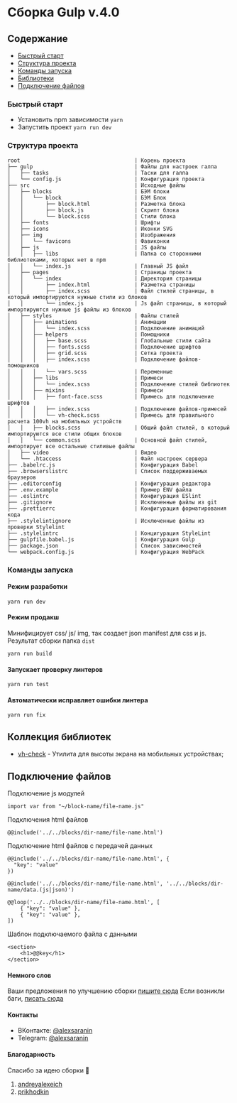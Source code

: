 # Сборка Gulp v.4.0

## Содержание
 + [Быстрый старт](#setup)
 + [Структура проекта](#file)
 + [Команды запуска](#command)
 + [Библиотеки](#libs)
 + [Подключение файлов](#include)

### <a name="setup"></a> Быстрый старт

+ Установить npm зависимости ```yarn```
+ Запустить проект ```yarn run dev```


### <a name="file"></a> Структура проекта
```
root                                    | Корень проекта
├── gulp                                | Файлы для настроек галпа 
│   ├── tasks                           | Таски для галпа
│   └── config.js                       | Конфигурация проекта
├── src                                 | Исходные файлы
│   ├── blocks                          | БЭМ блоки
│   │   └── block                       | БЭМ Блок
│   │       ├── block.html              | Разметка блока
│   │       ├── block.js                | Скрипт блока
│   │       └── block.scss              | Стили блока
│   ├── fonts                           | Шрифты
│   ├── icons                           | Иконки SVG
│   ├── img                             | Изображения
│   │   └── favicons                    | Фавиконки
│   ├── js                              | JS файлы
│   │   ├── libs                        | Папка со сторонними библиотеками, которых нет в npm
│   │   └── index.js                    | Главный JS файл
│   ├── pages                           | Страницы проекта
│   │   └── index                       | Директория страницы
│   │       ├── index.html              | Разметка страницы
│   │       ├── index.scss              | Файл стилей страницы, в который импортируются нужные стили из блоков
│   │       └── index.js                | Js файл страницы, в который импортируются нужные js файлы из блоков
│   ├── styles                          | Файлы стилей
│   │   ├── animations                  | Анимации
│   │   │   └── index.scss              | Подключение анимаций
│   │   ├── helpers                     | Помощники
│   │   │   ├── base.scss               | Глобальные стили сайта
│   │   │   ├── fonts.scss              | Подключение шрифтов
│   │   │   ├── grid.scss               | Сетка проекта
│   │   │   ├── index.scss              | Подключение файлов-помощников
│   │   │   └── vars.scss               | Переменные
│   │   ├── libs                        | Примеси  
│   │   │   └── index.scss              | Подключение стилей библиотек
│   │   ├── mixins                      | Примеси  
│   │   │   ├── font-face.scss          | Примесь для подключение шрифтов
│   │   │   ├── index.scss              | Подключение файлов-примесей
│   │   │   └── vh-check.scss           | Примесь для правильного расчета 100vh на мобильных устройств
│   │   ├── blocks.scss                 | Общий файл стилей, в который импортируются все стили общих блоков 
│   │   └── common.scss                 | Основной файл стилей, импортирует все остальные стиливые файлы
│   ├── video                           | Видео
│   └── .htaccess                       | Файл настроек сервера
├── .babelrc.js                         | Конфигурация Babel
├── .browserslistrc                     | Список поддерживаемых браузеров
├── .editorconfig                       | Конфигурация редактора
├── .env.example                        | Пример ENV файла
├── .eslintrc                           | Конфигурация ESlint
├── .gitignore                          | Исключенные файлы из git
├── .prettierrc                         | Конфигурация форматирования кода
├── .stylelintignore                    | Исключенные файлы из проверки Stylelint
├── .stylelintrc                        | Концигурация StyleLint
├── gulpfile.babel.js                   | Конфигурация Gulp
├── package.json                        | Список зависимостей 
└── webpack.config.js                   | Конфигурация WebPack

```

### <a name="command"></a> Команды запуска

#### Режим разработки 
```
yarn run dev
```
    
#### Режим продакш
Минифицирует css/ js/ img, так создает json manifest для css и js. Результат сборки папка ```dist ```
    
```
yarn run build
```

#### Запускает проверку линтеров

```
yarn run test
```

#### Автоматически исправляет ошибки линтера

```
yarn run fix
```

## <a name="libs"></a> Коллекция библиотек

+ [vh-check](https://github.com/Hiswe/vh-check) - Утилита для высоты экрана на мобильных устройствах;
    

## <a name="include"></a> Подключение файлов
Подключение js модулей 
```
import var from "~/block-name/file-name.js"
```

Подключения html файлов 
```
@@include('../../blocks/dir-name/file-name.html')
```
Подключение html файлов с передачей данных
```
@@include('../../blocks/dir-name/file-name.html', {
  "key": "value"
})
```

```
@@include('../../blocks/dir-name/file-name.html', '../../blocks/dir-name/data.(js|json)')
```

```
@@loop('../../blocks/dir-name/file-name.html', [
    { "key": "value" },
    { "key": "value" },
])
```

Шаблон подключаемого файла с данными
```
<section>
    <h1>@@key</h1>
</section>
```

#### Немного слов
Ваши предложения по улучшению сборки [пишите сюда](https://t-do.ru/alexsaranin)
Если возникли баги, [писать сюда](https://github.com/Saran010/gulp-webpack-template/issues)

#### Контакты
+ ВКонтакте: [@alexsaranin](https://vk.com/alexsaranin)
+ Telegram: [@alexsaranin](https://t-do.ru/alexsaranin)

#### Благодарность
Спасибо за идею сборки 🙏

1. [andreyalexeich](https://github.com/andreyalexeich)
2. [prikhodkin](https://github.com/prikhodkin)
